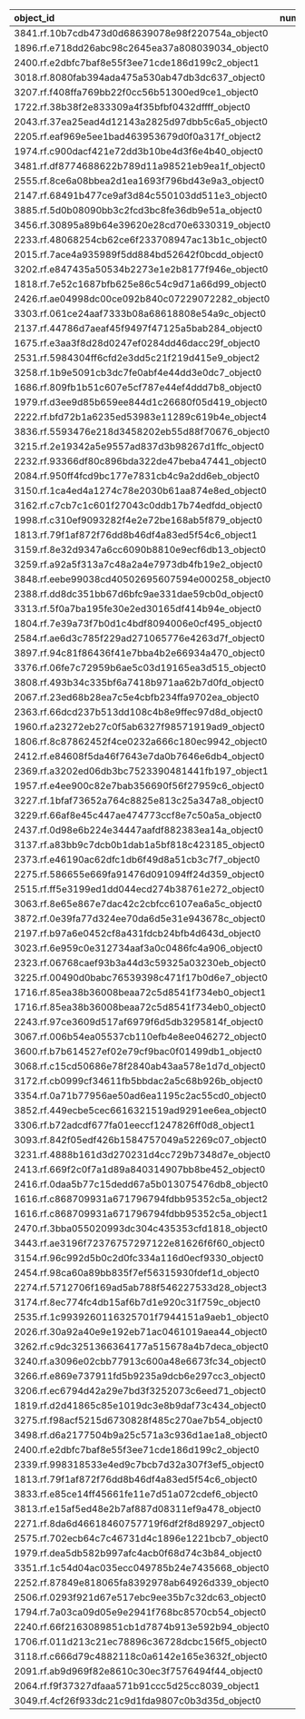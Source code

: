 | object_id                                        |   num_queries |   top1_rate |   top5_rate |   mean_rank |   median_rank |
|:-------------------------------------------------|--------------:|------------:|------------:|------------:|--------------:|
| 3841.rf.10b7cdb473d0d68639078e98f220754a_object0 |             3 |    1        |    1        |     1       |           1   |
| 1896.rf.e718dd26abc98c2645ea37a808039034_object0 |             2 |    1        |    1        |     1       |           1   |
| 2400.rf.e2dbfc7baf8e55f3ee71cde186d199c2_object1 |             2 |    1        |    1        |     1       |           1   |
| 3018.rf.8080fab394ada475a530ab47db3dc637_object0 |             2 |    1        |    1        |     1       |           1   |
| 3207.rf.f408ffa769bb22f0cc56b51300ed9ce1_object0 |             2 |    1        |    1        |     1       |           1   |
| 1722.rf.38b38f2e833309a4f35bfbf0432dffff_object0 |             1 |    1        |    1        |     1       |           1   |
| 2043.rf.37ea25ead4d12143a2825d97dbb5c6a5_object0 |             1 |    1        |    1        |     1       |           1   |
| 2205.rf.eaf969e5ee1bad463953679d0f0a317f_object2 |             1 |    1        |    1        |     1       |           1   |
| 1974.rf.c900dacf421e72dd3b10be4d3f6e4b40_object0 |             1 |    1        |    1        |     1       |           1   |
| 3481.rf.df8774688622b789d11a98521eb9ea1f_object0 |             1 |    1        |    1        |     1       |           1   |
| 2555.rf.8ce6a08bbea2d1ea1693f796bd43e9a3_object0 |             1 |    1        |    1        |     1       |           1   |
| 2147.rf.68491b477ce9af3d84c550103dd511e3_object0 |             1 |    1        |    1        |     1       |           1   |
| 3885.rf.5d0b08090bb3c2fcd3bc8fe36db9e51a_object0 |             1 |    1        |    1        |     1       |           1   |
| 3456.rf.30895a89b64e39620e28cd70e6330319_object0 |             1 |    1        |    1        |     1       |           1   |
| 2233.rf.48068254cb62ce6f233708947ac13b1c_object0 |             1 |    1        |    1        |     1       |           1   |
| 2015.rf.7ace4a935989f5dd884bd52642f0bcdd_object0 |             1 |    1        |    1        |     1       |           1   |
| 3202.rf.e847435a50534b2273e1e2b8177f946e_object0 |             1 |    1        |    1        |     1       |           1   |
| 1818.rf.7e52c1687bfb625e86c54c9d71a66d99_object0 |             1 |    1        |    1        |     1       |           1   |
| 2426.rf.ae04998dc00ce092b840c07229072282_object0 |             1 |    1        |    1        |     1       |           1   |
| 3303.rf.061ce24aaf7333b08a68618808e54a9c_object0 |             1 |    1        |    1        |     1       |           1   |
| 2137.rf.44786d7aeaf45f9497f47125a5bab284_object0 |             1 |    1        |    1        |     1       |           1   |
| 1675.rf.e3aa3f8d28d0247ef0284dd46dacc29f_object0 |             1 |    1        |    1        |     1       |           1   |
| 2531.rf.5984304ff6cfd2e3dd5c21f219d415e9_object2 |             1 |    1        |    1        |     1       |           1   |
| 3258.rf.1b9e5091cb3dc7fe0abf4e44dd3e0dc7_object0 |             1 |    1        |    1        |     1       |           1   |
| 1686.rf.809fb1b51c607e5cf787e44ef4ddd7b8_object0 |             1 |    1        |    1        |     1       |           1   |
| 1979.rf.d3ee9d85b659ee844d1c26680f05d419_object0 |             1 |    1        |    1        |     1       |           1   |
| 2222.rf.bfd72b1a6235ed53983e11289c619b4e_object4 |             1 |    1        |    1        |     1       |           1   |
| 3836.rf.5593476e218d3458202eb55d88f70676_object0 |             1 |    1        |    1        |     1       |           1   |
| 3215.rf.2e19342a5e9557ad837d3b98267d1ffc_object0 |             1 |    1        |    1        |     1       |           1   |
| 2232.rf.93366df80c896bda322de47beba47441_object0 |             1 |    1        |    1        |     1       |           1   |
| 2084.rf.950ff4fcd9bc177e7831cb4c9a2dd6eb_object0 |             1 |    1        |    1        |     1       |           1   |
| 3150.rf.1ca4ed4a1274c78e2030b61aa874e8ed_object0 |             1 |    1        |    1        |     1       |           1   |
| 3162.rf.c7cb7c1c601f27043c0ddb17b74edfdd_object0 |             1 |    1        |    1        |     1       |           1   |
| 1998.rf.c310ef9093282f4e2e72be168ab5f879_object0 |             1 |    1        |    1        |     1       |           1   |
| 1813.rf.79f1af872f76dd8b46df4a83ed5f54c6_object1 |             1 |    1        |    1        |     1       |           1   |
| 3159.rf.8e32d9347a6cc6090b8810e9ecf6db13_object0 |             1 |    1        |    1        |     1       |           1   |
| 3259.rf.a92a5f313a7c48a2a4e7973db4fb19e2_object0 |             1 |    1        |    1        |     1       |           1   |
| 3848.rf.eebe99038cd40502695607594e000258_object0 |             1 |    1        |    1        |     1       |           1   |
| 2388.rf.dd8dc351bb67d6bfc9ae331dae59cb0d_object0 |             1 |    1        |    1        |     1       |           1   |
| 3313.rf.5f0a7ba195fe30e2ed30165df414b94e_object0 |             1 |    1        |    1        |     1       |           1   |
| 1804.rf.7e39a73f7b0d1c4bdf8094006e0cf495_object0 |             1 |    1        |    1        |     1       |           1   |
| 2584.rf.ae6d3c785f229ad271065776e4263d7f_object0 |             1 |    1        |    1        |     1       |           1   |
| 3897.rf.94c81f86436f41e7bba4b2e66934a470_object0 |             1 |    1        |    1        |     1       |           1   |
| 3376.rf.06fe7c72959b6ae5c03d19165ea3d515_object0 |             1 |    1        |    1        |     1       |           1   |
| 3808.rf.493b34c335bf6a7418b971aa62b7d0fd_object0 |             1 |    1        |    1        |     1       |           1   |
| 2067.rf.23ed68b28ea7c5e4cbfb234ffa9702ea_object0 |             1 |    1        |    1        |     1       |           1   |
| 2363.rf.66dcd237b513dd108c4b8e9ffec97d8d_object0 |             1 |    1        |    1        |     1       |           1   |
| 1960.rf.a23272eb27c0f5ab6327f98571919ad9_object0 |             1 |    1        |    1        |     1       |           1   |
| 1806.rf.8c87862452f4ce0232a666c180ec9942_object0 |             1 |    1        |    1        |     1       |           1   |
| 2412.rf.e84608f5da46f7643e7da0b7646e6db4_object0 |             1 |    1        |    1        |     1       |           1   |
| 2369.rf.a3202ed06db3bc7523390481441fb197_object1 |             1 |    1        |    1        |     1       |           1   |
| 1957.rf.e4ee900c82e7bab356690f56f27959c6_object0 |             1 |    1        |    1        |     1       |           1   |
| 3227.rf.1bfaf73652a764c8825e813c25a347a8_object0 |             1 |    1        |    1        |     1       |           1   |
| 3229.rf.66af8e45c447ae474773ccf8e7c50a5a_object0 |             1 |    1        |    1        |     1       |           1   |
| 2437.rf.0d98e6b224e34447aafdf882383ea14a_object0 |             1 |    1        |    1        |     1       |           1   |
| 3137.rf.a83bb9c7dcb0b1dab1a5bf818c423185_object0 |             1 |    1        |    1        |     1       |           1   |
| 2373.rf.e46190ac62dfc1db6f49d8a51cb3c7f7_object0 |             1 |    1        |    1        |     1       |           1   |
| 2275.rf.586655e669fa91476d091094ff24d359_object0 |             1 |    1        |    1        |     1       |           1   |
| 2515.rf.ff5e3199ed1dd044ecd274b38761e272_object0 |             1 |    1        |    1        |     1       |           1   |
| 3063.rf.8e65e867e7dac42c2cbfcc6107ea6a5c_object0 |             1 |    1        |    1        |     1       |           1   |
| 3872.rf.0e39fa77d324ee70da6d5e31e943678c_object0 |             1 |    1        |    1        |     1       |           1   |
| 2197.rf.b97a6e0452cf8a431fdcb24bfb4d643d_object0 |             1 |    1        |    1        |     1       |           1   |
| 3023.rf.6e959c0e312734aaf3a0c0486fc4a906_object0 |             1 |    1        |    1        |     1       |           1   |
| 2323.rf.06768caef93b3a44d3c59325a03230eb_object0 |             1 |    1        |    1        |     1       |           1   |
| 3225.rf.00490d0babc76539398c471f17b0d6e7_object0 |             1 |    1        |    1        |     1       |           1   |
| 1716.rf.85ea38b36008beaa72c5d8541f734eb0_object1 |             1 |    1        |    1        |     1       |           1   |
| 1716.rf.85ea38b36008beaa72c5d8541f734eb0_object0 |             1 |    1        |    1        |     1       |           1   |
| 2243.rf.97ce3609d517af6979f6d5db3295814f_object0 |             1 |    1        |    1        |     1       |           1   |
| 3067.rf.006b54ea05537cb110efb4e8ee046272_object0 |             1 |    1        |    1        |     1       |           1   |
| 3600.rf.b7b614527ef02e79cf9bac0f01499db1_object0 |             3 |    0.666667 |    1        |     1.66667 |           1   |
| 3068.rf.c15cd50686e78f2840ab43aa578e1d7d_object0 |             3 |    0        |    0.333333 |    10.6667  |          11   |
| 3172.rf.cb0999cf34611fb5bbdac2a5c68b926b_object0 |             2 |    0        |    0        |    16.5     |          16.5 |
| 3354.rf.0a71b77956ae50ad6ea1195c2ac55cd0_object0 |             2 |    0        |    0        |    25       |          25   |
| 3852.rf.449ecbe5cec6616321519ad9291ee6ea_object0 |             2 |    0        |    0        |    44       |          44   |
| 3306.rf.b72adcdf677fa01eeccf1247826ff0d8_object1 |             2 |    0        |    0        |     9.5     |           9.5 |
| 3093.rf.842f05edf426b1584757049a52269c07_object0 |             1 |    0        |    0        |    10       |          10   |
| 3231.rf.4888b161d3d270231d4cc729b7348d7e_object0 |             1 |    0        |    1        |     2       |           2   |
| 2413.rf.669f2c0f7a1d89a840314907bb8be452_object0 |             1 |    0        |    1        |     2       |           2   |
| 2416.rf.0daa5b77c15dedd67a5b013075476db8_object0 |             1 |    0        |    1        |     4       |           4   |
| 1616.rf.c868709931a671796794fdbb95352c5a_object2 |             1 |    0        |    0        |    10       |          10   |
| 1616.rf.c868709931a671796794fdbb95352c5a_object1 |             1 |    0        |    1        |     2       |           2   |
| 2470.rf.3bba055020993dc304c435353cfd1818_object0 |             1 |    0        |    1        |     2       |           2   |
| 3443.rf.ae3196f72376757297122e81626f6f60_object0 |             1 |    0        |    1        |     4       |           4   |
| 3154.rf.96c992d5b0c2d0fc334a116d0ecf9330_object0 |             1 |    0        |    0        |    21       |          21   |
| 2454.rf.98ca60a89bb835f7ef56315930fdef1d_object0 |             1 |    0        |    0        |    10       |          10   |
| 2274.rf.5712706f169ad5ab788f546227533d28_object3 |             1 |    0        |    0        |    39       |          39   |
| 3174.rf.8ec774fc4db15af6b7d1e920c31f759c_object0 |             1 |    0        |    0        |    11       |          11   |
| 2535.rf.1c9939260116325701f7944151a9aeb1_object0 |             1 |    0        |    1        |     4       |           4   |
| 2026.rf.30a92a40e9e192eb71ac0461019aea44_object0 |             1 |    0        |    1        |     2       |           2   |
| 3262.rf.c9dc3251366364177a515678a4b7deca_object0 |             1 |    0        |    1        |     5       |           5   |
| 3240.rf.a3096e02cbb77913c600a48e6673fc34_object0 |             1 |    0        |    0        |    45       |          45   |
| 3266.rf.e869e737911fd5b9235a9dcb6e297cc3_object0 |             1 |    0        |    0        |     8       |           8   |
| 3206.rf.ec6794d42a29e7bd3f3252073c6eed71_object0 |             1 |    0        |    1        |     4       |           4   |
| 1819.rf.d2d41865c85e1019dc3e8b9daf73c434_object0 |             1 |    0        |    0        |    21       |          21   |
| 3275.rf.f98acf5215d6730828f485c270ae7b54_object0 |             1 |    0        |    0        |    23       |          23   |
| 3498.rf.d6a2177504b9a25c571a3c936d1ae1a8_object0 |             1 |    0        |    0        |    20       |          20   |
| 2400.rf.e2dbfc7baf8e55f3ee71cde186d199c2_object0 |             1 |    0        |    1        |     3       |           3   |
| 2339.rf.998318533e4ed9c7bcb7d32a307f3ef5_object0 |             1 |    0        |    0        |    68       |          68   |
| 1813.rf.79f1af872f76dd8b46df4a83ed5f54c6_object0 |             1 |    0        |    0        |     8       |           8   |
| 3833.rf.e85ce14ff45661fe11e7d51a072cdef6_object0 |             1 |    0        |    1        |     2       |           2   |
| 3813.rf.e15af5ed48e2b7af887d08311ef9a478_object0 |             1 |    0        |    0        |    39       |          39   |
| 2271.rf.8da6d46618460757719f6df2f8d89297_object0 |             1 |    0        |    1        |     4       |           4   |
| 2575.rf.702ecb64c7c46731d4c1896e1221bcb7_object0 |             1 |    0        |    1        |     2       |           2   |
| 1979.rf.dea5db582b997afc4acb0f68d74c3b84_object0 |             1 |    0        |    1        |     2       |           2   |
| 3351.rf.1c54d04ac035ecc049785b24e7435668_object0 |             1 |    0        |    1        |     5       |           5   |
| 2252.rf.87849e818065fa8392978ab64926d339_object0 |             1 |    0        |    1        |     2       |           2   |
| 2506.rf.0293f921d67e517ebc9ee35b7c32dc63_object0 |             1 |    0        |    0        |    12       |          12   |
| 1794.rf.7a03ca09d05e9e2941f768bc8570cb54_object0 |             1 |    0        |    1        |     2       |           2   |
| 2240.rf.66f2163089851cb1d7874b913e592b94_object0 |             1 |    0        |    0        |    15       |          15   |
| 1706.rf.011d213c21ec78896c36728dcbc156f5_object0 |             1 |    0        |    0        |     6       |           6   |
| 3118.rf.c666d79c4882118c0a6142e165e3632f_object0 |             1 |    0        |    1        |     2       |           2   |
| 2091.rf.ab9d969f82e8610c30ec3f7576494f44_object0 |             1 |    0        |    0        |     9       |           9   |
| 2064.rf.f9f37327dfaaa571b91ccc5d25cc8039_object1 |             1 |    0        |    1        |     3       |           3   |
| 3049.rf.4cf26f933dc21c9d1fda9807c0b3d35d_object0 |             1 |    0        |    0        |    22       |          22   |